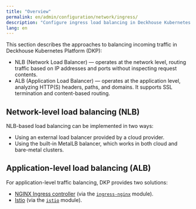 ```yaml
---
title: "Overview"
permalink: en/admin/configuration/network/ingress/
description: "Configure ingress load balancing in Deckhouse Kubernetes Platform with NLB and ALB. Traffic routing, SSL termination, and application-level load balancing setup."
lang: en
---
```


This section describes the approaches to balancing incoming traffic in Deckhouse Kubernetes Platform (DKP):

- NLB (Network Load Balancer) — operates at the network level, routing traffic based on IP addresses
  and ports without inspecting request contents.
- ALB (Application Load Balancer) — operates at the application level, analyzing HTTP(S) headers, paths, and domains.
  It supports SSL termination and content-based routing.

## Network-level load balancing (NLB)

NLB-based load balancing can be implemented in two ways:

- Using an external load balancer provided by a cloud provider.
- Using the built-in MetalLB balancer, which works in both cloud and bare-metal clusters.

## Application-level load balancing (ALB)

For application-level traffic balancing, DKP provides two solutions:

- [NGINX Ingress controller](https://github.com/kubernetes/ingress-nginx) (via the [`ingress-nginx`](/modules/ingress-nginx/) module).
- [Istio](https://istio.io/) (via the [`istio`](/modules/istio/) module).
